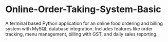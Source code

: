 # Online-Order-Taking-System-Basic
A terminal based Python application for an online food ordering and billing system with MySQL database integration. Includes features like order tracking, menu management, billing with GST, and daily sales reporting.
